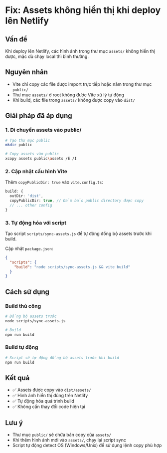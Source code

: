 # Fix: Assets không hiển thị khi deploy lên Netlify

## Vấn đề
Khi deploy lên Netlify, các hình ảnh trong thư mục `assets/` không hiển thị được, mặc dù chạy local thì bình thường.

## Nguyên nhân
- Vite chỉ copy các file được import trực tiếp hoặc nằm trong thư mục `public/`
- Thư mục `assets/` ở root không được Vite xử lý tự động
- Khi build, các file trong `assets/` không được copy vào `dist/`

## Giải pháp đã áp dụng

### 1. Di chuyển assets vào public/
```bash
# Tạo thư mục public
mkdir public

# Copy assets vào public
xcopy assets public\assets /E /I
```

### 2. Cập nhật cấu hình Vite
Thêm `copyPublicDir: true` vào `vite.config.ts`:
```typescript
build: {
  outDir: 'dist',
  copyPublicDir: true, // Đảm bảo public directory được copy
  // ... other config
}
```

### 3. Tự động hóa với script
Tạo script `scripts/sync-assets.js` để tự động đồng bộ assets trước khi build.

Cập nhật `package.json`:
```json
{
  "scripts": {
    "build": "node scripts/sync-assets.js && vite build"
  }
}
```

## Cách sử dụng

### Build thủ công
```bash
# Đồng bộ assets trước
node scripts/sync-assets.js

# Build
npm run build
```

### Build tự động
```bash
# Script sẽ tự động đồng bộ assets trước khi build
npm run build
```

## Kết quả
- ✅ Assets được copy vào `dist/assets/`
- ✅ Hình ảnh hiển thị đúng trên Netlify
- ✅ Tự động hóa quá trình build
- ✅ Không cần thay đổi code hiện tại

## Lưu ý
- Thư mục `public/` sẽ chứa bản copy của `assets/`
- Khi thêm hình ảnh mới vào `assets/`, chạy lại script sync
- Script tự động detect OS (Windows/Unix) để sử dụng lệnh copy phù hợp
